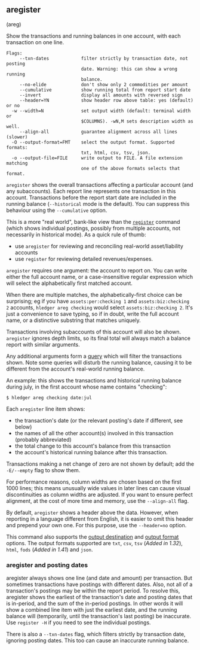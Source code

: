 ## aregister

(areg)

Show the transactions and running balances in one account,
with each transaction on one line.

```flags
Flags:
     --txn-dates            filter strictly by transaction date, not posting
                            date. Warning: this can show a wrong running
                            balance.
     --no-elide             don't show only 2 commodities per amount
     --cumulative           show running total from report start date
     --invert               display all amounts with reversed sign
     --header=YN            show header row above table: yes (default) or no
  -w --width=N              set output width (default: terminal width or
                            $COLUMNS). -wN,M sets description width as well.
     --align-all            guarantee alignment across all lines (slower)
  -O --output-format=FMT    select the output format. Supported formats:
                            txt, html, csv, tsv, json.
  -o --output-file=FILE     write output to FILE. A file extension matching
                            one of the above formats selects that format.
```

`aregister` shows the overall transactions affecting a particular account (and
any subaccounts). Each report line represents one transaction in this account.
Transactions before the report start date are included in the running balance
(`--historical` mode is the default).
You can suppress this behaviour using the `--cumulative` option.

This is a more "real world", bank-like view than the [`register`](#register) 
command (which shows individual postings, possibly from multiple accounts,
not necessarily in historical mode). 
As a quick rule of thumb:
- use `aregister` for reviewing and reconciling real-world asset/liability accounts
- use `register` for reviewing detailed revenues/expenses.

`aregister` requires one argument: the account to report on.
You can write either the full account name, or a case-insensitive regular expression 
which will select the alphabetically first matched account.

When there are multiple matches, the alphabetically-first choice can be surprising; 
eg if you have `assets:per:checking 1` and `assets:biz:checking 2` accounts,
`hledger areg checking` would select `assets:biz:checking 2`.
It's just a convenience to save typing, so if in doubt, write the full account name,
or a distinctive substring that matches uniquely.

Transactions involving subaccounts of this account will also be shown.
`aregister` ignores depth limits, so its final total will always match 
a balance report with similar arguments.

Any additional arguments form a [query](#queries) which will filter the
transactions shown. Note some queries will disturb the running balance,
causing it to be different from the account's real-world running balance.

An example: this shows the transactions and historical running balance
during july, in the first account whose name contains "checking":

```cli
$ hledger areg checking date:jul
```

Each `aregister` line item shows:

- the transaction's date (or the relevant posting's date if different, see below)
- the names of all the other account(s) involved in this transaction (probably abbreviated)
- the total change to this account's balance from this transaction
- the account's historical running balance after this transaction.

Transactions making a net change of zero are not shown by default;
add the `-E/--empty` flag to show them.

For performance reasons, column widths are chosen based on the first 1000 lines;
this means unusually wide values in later lines can cause visual discontinuities
as column widths are adjusted. If you want to ensure perfect alignment, 
at the cost of more time and memory, use the `--align-all` flag.

By default, `aregister` shows a header above the data.
However, when reporting in a language different from English,
it is easier to omit this header and prepend your own one.
For this purpose, use the `--header=no` option.

This command also supports the
[output destination](hledger.html#output-destination) and
[output format](hledger.html#output-format) options.
The output formats supported are `txt`, `csv`, `tsv` (*Added in 1.32*), `html`, `fods` (*Added in 1.41*) and `json`.

### aregister and posting dates

aregister always shows one line (and date and amount) per transaction.
But sometimes transactions have postings with different dates.  Also,
not all of a transaction's postings may be within the report period.
To resolve this, aregister shows the earliest of the transaction's
date and posting dates that is in-period, and the sum of the in-period
postings.  In other words it will show a combined line item with just
the earliest date, and the running balance will (temporarily, until
the transaction's last posting) be inaccurate. Use `register -H` if
you need to see the individual postings.

There is also a `--txn-dates` flag, which filters strictly by
transaction date, ignoring posting dates. This too can cause an
inaccurate running balance.

